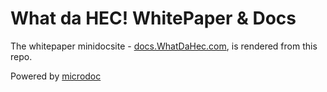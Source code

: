 # What da HEC! WhitePaper & Docs

The whitepaper minidocsite - [docs.WhatDaHec.com](https://docs.whatdahec.com), is rendered from this repo.

Powered by [microdoc](https://microdoc.js.org/)